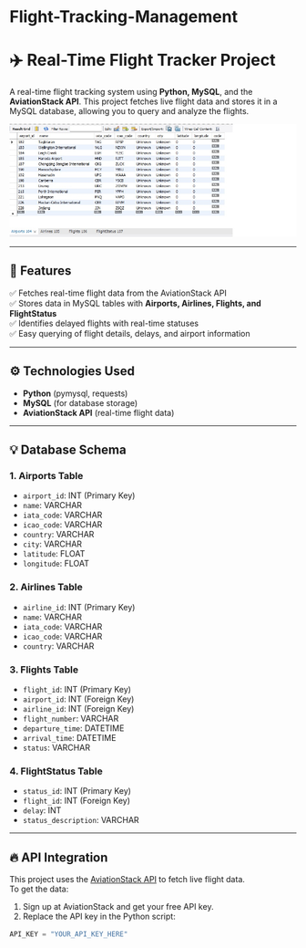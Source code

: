 # Flight-Tracking-Management


# ✈️ Real-Time Flight Tracker Project
A real-time flight tracking system using **Python, MySQL**, and the **AviationStack API**. This project fetches live flight data and stores it in a MySQL database, allowing you to query and analyze the flights.

![Description](./Img/1.jpg)

---



## 🚀 **Features**
✅ Fetches real-time flight data from the AviationStack API  
✅ Stores data in MySQL tables with **Airports, Airlines, Flights, and FlightStatus**  
✅ Identifies delayed flights with real-time statuses  
✅ Easy querying of flight details, delays, and airport information  

---

## ⚙️ **Technologies Used**
- **Python** (pymysql, requests)  
- **MySQL** (for database storage)  
- **AviationStack API** (real-time flight data)  

---

## 💡 **Database Schema**
### 1. **Airports Table**
- `airport_id`: INT (Primary Key)  
- `name`: VARCHAR  
- `iata_code`: VARCHAR  
- `icao_code`: VARCHAR  
- `country`: VARCHAR  
- `city`: VARCHAR  
- `latitude`: FLOAT  
- `longitude`: FLOAT  

### 2. **Airlines Table**
- `airline_id`: INT (Primary Key)  
- `name`: VARCHAR  
- `iata_code`: VARCHAR  
- `icao_code`: VARCHAR  
- `country`: VARCHAR  

### 3. **Flights Table**
- `flight_id`: INT (Primary Key)  
- `airport_id`: INT (Foreign Key)  
- `airline_id`: INT (Foreign Key)  
- `flight_number`: VARCHAR  
- `departure_time`: DATETIME  
- `arrival_time`: DATETIME  
- `status`: VARCHAR  

### 4. **FlightStatus Table**
- `status_id`: INT (Primary Key)  
- `flight_id`: INT (Foreign Key)  
- `delay`: INT  
- `status_description`: VARCHAR  

---

## 🔥 **API Integration**
This project uses the [AviationStack API](https://aviationstack.com/) to fetch live flight data.  
To get the data:
1. Sign up at AviationStack and get your free API key.
2. Replace the API key in the Python script:
```python
API_KEY = "YOUR_API_KEY_HERE"
